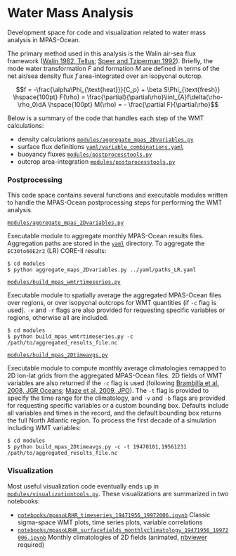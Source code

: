# Water Mass Analysis

Development space for code and visualization related to water mass analysis in MPAS-Ocean.

The primary method used in this analysis is the Walin air-sea flux framework ([Walin 1982, Tellus](https://doi.org/10.3402/tellusa.v34i2.10801); [Speer and Tziperman 1992](https://doi.org/10.1175/1520-0485(1992)022<0093:ROWMFI>2.0.CO;2)). Briefly, the mode water transformation $F$ and formation $M$ are defined in terms of the net air/sea density flux $f$ area-integrated over an isopycnal outcrop.

$$f = -\frac{\alpha\Phi_{\text{heat}}}{C_p} + \beta S\Phi_{\text{fresh}} \hspace{100pt} F(\rho) = \frac{\partial}{\partial\rho}\iint_{A}f\delta(\rho-\rho_0)dA \hspace{100pt} M(\rho) = - \frac{\partial F}{\partial\rho}$$

Below is a summary of the code that handles each step of the WMT calculations:

   * density calculations [`modules/aggregate_mpas_2Dvariables.py`](modules/aggregate_mpas_2Dvariables.py#L174)
   * surface flux definitions [`yaml/variable_combinations.yaml`](yaml/variable_combinations.yaml)
   * buoyancy fluxes [`modules/postprocesstools.py`](modules/postprocesstools.py#L116)
   * outcrop area-integration [`modules/postprocesstools.py`](modules/postprocesstools.py#L137)

### Postprocessing

This code space contains several functions and executable modules written to handle the MPAS-Ocean postprocessing steps for performing the WMT analysis.

[`modules/aggregate_mpas_2Dvariables.py`](modules/aggregate_mpas_2Dvariables.py)

Executable module to aggregate monthly MPAS-Ocean results files. Aggregation paths are stored in the [`yaml`](yaml) directory. To aggregate the `EC30to60E2r2` (LR) CORE-II results:

```
$ cd modules
$ python aggregate_maps_2Dvariables.py ../yaml/paths_LR.yaml
```

[`modules/build_mpas_wmtrtimeseries.py`](modules/build_mpas_wmtrtimeseries.py)

Executable module to spatially average the aggregated MPAS-Ocean files over regions, or over isopycnal outcrops for WMT quantities (if `-c` flag is used). `-v` and `-r` flags are also provided for requesting specific variables or regions, otherwise all are included.

```
$ cd modules
$ python build_mpas_wmtrtimeseries.py -c /path/to/aggregated_results_file.nc
```

[`modules/build_mpas_2Dtimeavgs.py`](modules/build_mpas_2Dtimeavgs.py)

Executable module to compute monthly average climatologies remapped to 2D lon-lat grids from the aggregated MPAS-Ocean files. 2D fields of WMT variables are also returned if the `-c` flag is used (following [Brambilla et al. 2008, JGR Oceans](https://doi.org/10.1029/2006JC004063); [Maze et al. 2009, JPO](https://doi.org/10.1175/2009JPO3985.1)). The `-t` flag is provided to specify the time range for the climatology, and `-v` and `-b` flags are provided for requesting specific variables or a custom bounding box. Defaults include all variables and times in the record, and the default bounding box returns the full North Atlantic region. To process the first decade of a simulation including WMT variables:

```
$ cd modules
$ python build_mpas_2Dtimeavgs.py -c -t 19470101,19561231 /path/to/aggregated_results_file.nc
```

### Visualization

Most useful visualization code eventually ends up in [`modules/visualizationtools.py`](modules/visualizationtools.py). These visualizations are summarized in two notebooks:

   * [`notebooks/mpasoLRHR_timeseries_19471956_19972006.ipynb`](notebooks/mpasoLRHR_timeseries_19471956_19972006.ipynb) Classic sigma-space WMT plots, time series plots, variable correlations
   * [`notebooks/mpasoLRHR_surfacefields_monthlyclimatology_19471956_19972006.ipynb`](https://nbviewer.org/github/MPAS-Dev/MPAS-QuickViz/blob/master/ocean/AMOC/watermassanalysis/notebooks/mpasoLRHR_surfacefields_monthlyclimatology_19471956_19972006.ipynb) Monthly climatologies of 2D fields (animated, [nbviewer](https://nbviewer.org/) required)